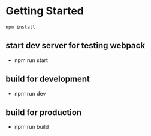 # Getting Started

```
npm install
```

## start dev server for testing webpack

- npm run start

## build for development

- npm run dev

## build for production

- npm run build
